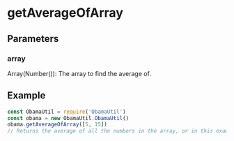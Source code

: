 # getAverageOfArray
## Parameters
### array
Array(Number()): The array to find the average of.
## Example
```javascript
const ObamaUtil = require('ObamaUtil')
const obama = new ObamaUtil.ObamaUtil()
obama.getAverageOfArray([5, 15])
// Returns the average of all the numbers in the array, or in this example, 10.
```